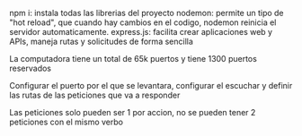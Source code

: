 npm i: instala todas las librerias del proyecto nodemon: permite un tipo de "hot reload", que cuando hay cambios en el codigo, nodemon reinicia el servidor automaticamente. express.js: facilita crear aplicaciones web y APIs, maneja rutas y solicitudes de forma sencilla

La computadora tiene un total de 65k puertos y tiene 1300 puertos reservados

Configurar el puerto por el que se levantara, configurar el escuchar y definir las rutas de las peticiones que va a responder

Las peticiones solo pueden ser 1 por accion, no se pueden tener 2 peticiones con el mismo verbo